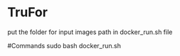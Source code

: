 # TruFor

put the folder for input images path in docker_run.sh file

#Commands
sudo bash docker_run.sh 

